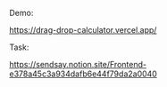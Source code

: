 Demo:

https://drag-drop-calculator.vercel.app/

Task:

https://sendsay.notion.site/Frontend-e378a45c3a934dafb6e44f79da2a0040

